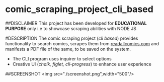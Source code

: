 # comic_scraping_project_cli_based

##DISCLAIMER
This project has been developed for **EDUCATIONAL PURPOSE** only i.e to showcase scraping abilities with NODE JS

#DESCRIPTION
The comic scraping project (*cli based*) provides functionality to search comics, scrapes them from [readallcomics.com](http://readallcomics.com) and manifests a PDF file of the same, to be saved on the system.
- The CLI program uses inquirer to select options
- Creative UI (*chalk, figlet, cli-progress*) to enhance user experience

##SCREENSHOT
<img src="./screenshot.png",width="500"/>
